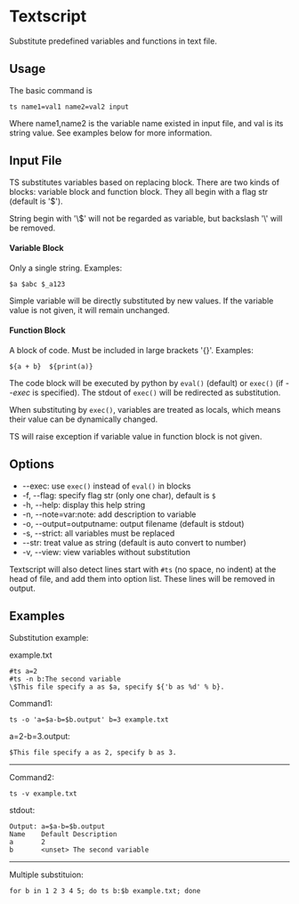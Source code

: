 # Textscript

Substitute predefined variables and functions in text file.

## Usage

The basic command is

    ts name1=val1 name2=val2 input

Where name1,name2 is the variable name existed in input file, and val is its string value. See examples below for more information.

## Input File

TS substitutes variables based on replacing block. There are two kinds of blocks: variable block and function block. They all begin with a flag str (default is '$').

String begin with '\\$' will not be regarded as variable, but backslash '\\' will be removed.

#### Variable Block
Only a single string. Examples:

    $a $abc $_a123

Simple variable will be directly substituted by new values. If the variable value is not given, it will remain unchanged.

#### Function Block
A block of code. Must be included in large brackets '{}'. Examples:

    ${a + b}  ${print(a)}

The code block will be executed by python by `eval()` (default) or `exec()` (if *--exec* is specified). The stdout of `exec()` will be redirected as substitution.

When substituting by `exec()`, variables are treated as locals, which means their value can be dynamically changed.

TS will raise exception if variable value in function block is not given.

## Options

- --exec:         use `exec()` instead of `eval()` in blocks
- -f, --flag:     specify flag str (only one char), default is `$`
- -h, --help:     display this help string
- -n, --note=var:note:     add description to variable
- -o, --output=outputname:   output filename (default is stdout)
- -s, --strict:   all variables must be replaced
- --str:          treat value as string (default is auto convert to number)
- -v, --view:     view variables without substitution

Textscript will also detect lines start with `#ts` (no space, no indent) at the head of file, and add them into option list. These lines will be removed in output.

## Examples

Substitution example:

example.txt

    #ts a=2
    #ts -n b:The second variable
    \$This file specify a as $a, specify ${'b as %d' % b}.

Command1:

    ts -o 'a=$a-b=$b.output' b=3 example.txt

a=2-b=3.output:

    $This file specify a as 2, specify b as 3.

---
Command2:

    ts -v example.txt

stdout:

    Output: a=$a-b=$b.output
    Name    Default Description
    a       2
    b       <unset> The second variable

---
Multiple substituion:

    for b in 1 2 3 4 5; do ts b:$b example.txt; done
